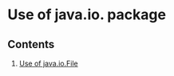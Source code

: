 Use of java.io. package
======================
Contents
--------
1. [Use of java.io.File](io_file/index.html)


